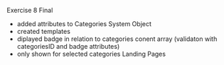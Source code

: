 Exercise 8 Final

- added attributes to Categories System Object
- created templates 
- diplayed badge in relation to categories conent array (validaton with categoriesID and badge attributes)
- only shown for selected categories Landing Pages
